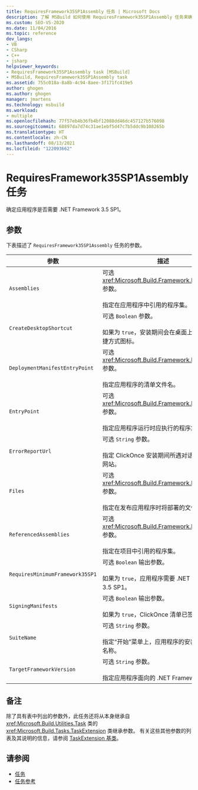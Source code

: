 ```yaml
---
title: RequiresFramework35SP1Assembly 任务 | Microsoft Docs
description: 了解 MSBuild 如何使用 RequiresFramework35SP1Assembly 任务来确定应用程序是否需要 .NET Framework 3.5 SP1。
ms.custom: SEO-VS-2020
ms.date: 11/04/2016
ms.topic: reference
dev_langs:
- VB
- CSharp
- C++
- jsharp
helpviewer_keywords:
- RequiresFramework35SP1Assembly task [MSBuild]
- MSBuild, RequiresFramework35SP1Assembly task
ms.assetid: 755c018a-8a8b-4c94-8aee-3f171fc419e5
author: ghogen
ms.author: ghogen
manager: jmartens
ms.technology: msbuild
ms.workload:
- multiple
ms.openlocfilehash: 77f57eb4b36fb4bf12088dd46dc457127b576098
ms.sourcegitcommit: 68897da7d74c31ae1ebf5d47c7b5ddc9b108265b
ms.translationtype: HT
ms.contentlocale: zh-CN
ms.lasthandoff: 08/13/2021
ms.locfileid: "122093662"
---
```

# <a name="requiresframework35sp1assembly-task"></a>RequiresFramework35SP1Assembly 任务

确定应用程序是否需要 .NET Framework 3.5 SP1。

## <a name="parameters"></a>参数

 下表描述了 `RequiresFramework35SP1Assembly` 任务的参数。

|参数|描述|
|---------------|-----------------|
|`Assemblies`|可选 <xref:Microsoft.Build.Framework.ITaskItem>`[]` 参数。<br /><br /> 指定在应用程序中引用的程序集。|
|`CreateDesktopShortcut`|可选 `Boolean` 参数。<br /><br /> 如果为 `true`，安装期间会在桌面上创建一个快捷方式图标。|
|`DeploymentManifestEntryPoint`|可选 <xref:Microsoft.Build.Framework.ITaskItem> 参数。<br /><br /> 指定应用程序的清单文件名。|
|`EntryPoint`|可选 <xref:Microsoft.Build.Framework.ITaskItem> 参数。<br /><br /> 指定应用程序运行时应执行的程序集。|
|`ErrorReportUrl`|可选 `String` 参数。<br /><br /> 指定 ClickOnce 安装期间所遇对话框中显示的网站。|
|`Files`|可选 <xref:Microsoft.Build.Framework.ITaskItem>`[]` 参数。<br /><br /> 指定在发布应用程序时将部署的文件列表。|
|`ReferencedAssemblies`|可选 <xref:Microsoft.Build.Framework.ITaskItem>`[]` 参数。<br /><br /> 指定在项目中引用的程序集。|
|`RequiresMinimumFramework35SP1`|可选 `Boolean` 输出参数。<br /><br /> 如果为 `true`，应用程序需要 .NET Framework 3.5 SP1。|
|`SigningManifests`|可选 `Boolean` 输出参数。<br /><br /> 如果为 `true`，ClickOnce 清单已签名。|
|`SuiteName`|可选 `String` 参数。<br /><br /> 指定“开始”菜单上，应用程序的安装文件夹的名称。|
|`TargetFrameworkVersion`|可选 `String` 参数。<br /><br /> 指定应用程序面向的 .NET Framework 版本。|

## <a name="remarks"></a>备注

 除了具有表中列出的参数外，此任务还将从本身继承自 <xref:Microsoft.Build.Utilities.Task> 类的 <xref:Microsoft.Build.Tasks.TaskExtension> 类继承参数。 有关这些其他参数的列表及其说明的信息，请参阅 [TaskExtension 基类](../msbuild/taskextension-base-class.md)。

## <a name="see-also"></a>请参阅

- [任务](../msbuild/msbuild-tasks.md)
- [任务参考](../msbuild/msbuild-task-reference.md)